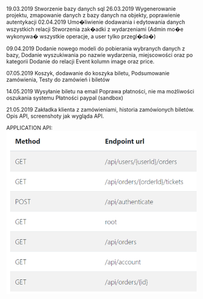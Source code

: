 ﻿19.03.2019
Stworzenie bazy danych sql
26.03.2019
Wygenerowanie projektu,
zmapowanie danych z bazy danych na objekty,
poprawienie autentykacji
02.04.2019
Umo�liwienie dodawania i edytowania danych wszystkich relacji
Stworzenia zak�adki z wydarzeniami 
(Admin mo�e wykonywa� wszystkie operacje, a user tylko przegl�da�)

09.04.2019
Dodanie nowego modeli do pobierania wybranych danych z bazy,
Dodanie wyszukiwania po nazwie wydarzenia, miejscowości oraz po kategorii
Dodanie do relacji Event kolumn image oraz price.

07.05.2019
Koszyk, dodawanie do koszyka biletu,
Podsumowanie zamówienia,
Testy do zamówień i biletów

14.05.2019
Wysyłanie biletu na email
Poprawa płatności, nie ma możliwości oszukania systemu
Płatności paypal (sandbox)

21.05.2019
Zakładka klienta z zamówieniami, historia zamówionych biletów.
Opis API, screenshoty jak wygląda API.


APPLICATION API:
![alt text](app_screens/generally.png)

